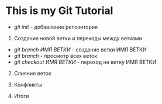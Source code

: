 # This is my Git Tutorial

* *git init* - добавление репозитория

1. Создание новой ветки и переходы между ветками
* *git branch ИМЯ ВЕТКИ* - создание ветки ИМЯ ВЕТКИ
* *git branch* - просмотр всех веток
* *git checkout ИМЯ ВЕТКИ* - переход на ветку ИМЯ ВЕТКИ

2. Слияние веток

3. Конфликты

4. Итоги